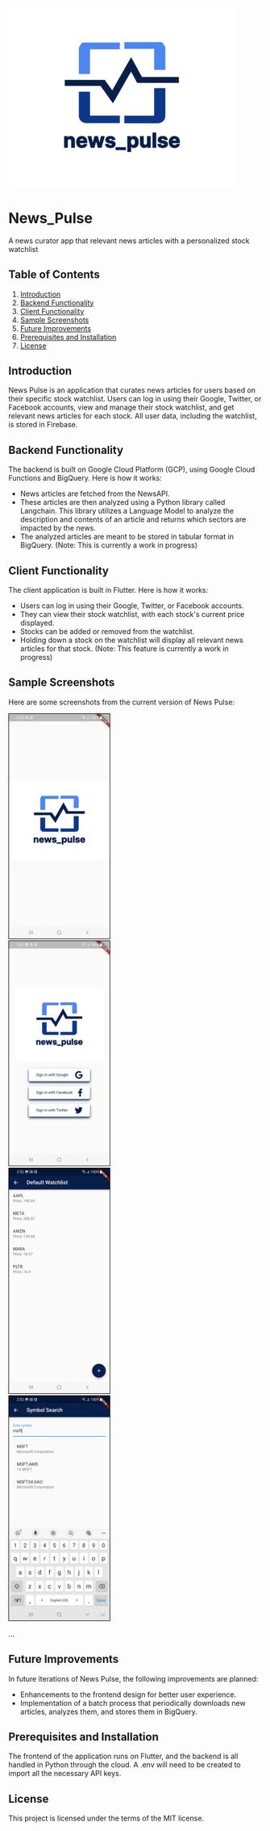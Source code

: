 <img src="src/clients/customer/assets/images/logo_art/fulllogo.png" alt="Project Logo" style="width: 450px;"/>

# News_Pulse
A news curator app that relevant news articles with a personalized stock watchlist

## Table of Contents
1. [Introduction](#introduction)
2. [Backend Functionality](#backend-functionality)
3. [Client Functionality](#client-functionality)
4. [Sample Screenshots](#screenshots)
5. [Future Improvements](#future-improvements)
6. [Prerequisites and Installation](#prerequisites-and-installation)
7. [License](#license)

<a name="introduction"></a>
## Introduction

News Pulse is an application that curates news articles for users based on their specific stock watchlist. Users can log in using their Google, Twitter, or Facebook accounts, view and manage their stock watchlist, and get relevant news articles for each stock. All user data, including the watchlist, is stored in Firebase.

<a name="backend-functionality"></a>
## Backend Functionality

The backend is built on Google Cloud Platform (GCP), using Google Cloud Functions and BigQuery. Here is how it works:

- News articles are fetched from the NewsAPI.
- These articles are then analyzed using a Python library called Langchain. This library utilizes a Language Model to analyze the description and contents of an article and returns which sectors are impacted by the news.
- The analyzed articles are meant to be stored in tabular format in BigQuery. (Note: This is currently a work in progress)

<a name="client-functionality"></a>
## Client Functionality

The client application is built in Flutter. Here is how it works:

- Users can log in using their Google, Twitter, or Facebook accounts.
- They can view their stock watchlist, with each stock's current price displayed.
- Stocks can be added or removed from the watchlist. 
- Holding down a stock on the watchlist will display all relevant news articles for that stock. (Note: This feature is currently a work in progress)

<a name="screenshots"></a>
## Sample Screenshots

Here are some screenshots from the current version of News Pulse:

<p float="left">
  <img src="src/clients/customer/assets/app_screenshots/splash_screen.jpg" alt="Splash Screen" width="200" style="margin-right: 50px; border: 1px solid black;"/>
  <img src="src/clients/customer/assets/app_screenshots/login_screen.jpg" alt="Login Screen" width="200" style="margin-right: 50px; border: 1px solid black;"/>
  <img src="src/clients/customer/assets/app_screenshots/watchlist_screen.jpg" alt="Watchlist Screen" width="200" style="margin-right: 50px; border: 1px solid black;"/>
  <img src="src/clients/customer/assets/app_screenshots/symbol_search_screen.jpg" alt="Symbol Search Screen" width="200" style="margin-right: 50px; border: 1px solid black;"/>
</p>
... 



<a name="future-improvements"></a>
## Future Improvements

In future iterations of News Pulse, the following improvements are planned:

- Enhancements to the frontend design for better user experience.
- Implementation of a batch process that periodically downloads new articles, analyzes them, and stores them in BigQuery.

<a name="prerequisites-and-installation"></a>
## Prerequisites and Installation

The frontend of the application runs on Flutter, and the backend is all handled in Python through the cloud. A .env will need to be created 
to import all the necessary API keys.

<a name="license"></a>
## License

This project is licensed under the terms of the MIT license.

